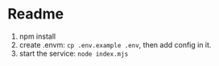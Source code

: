 # Readme

1. npm install
2. create .envm: `cp .env.example .env`, then add config in it.
3. start the service: `node index.mjs`
